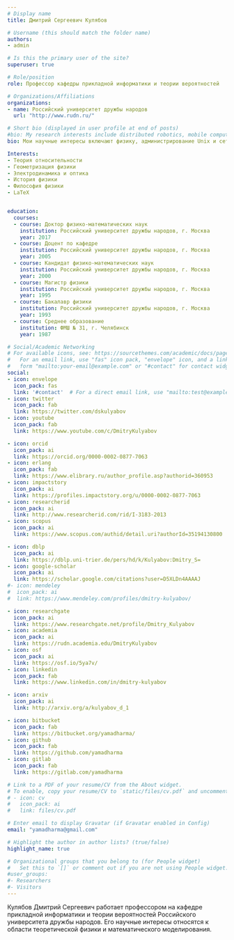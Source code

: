 ```yaml
---
# Display name
title: Дмитрий Сергеевич Кулябов

# Username (this should match the folder name)
authors:
- admin

# Is this the primary user of the site?
superuser: true

# Role/position
role: Профессор кафедры прикладной информатики и теории вероятностей

# Organizations/Affiliations
organizations:
- name: Российский университет дружбы народов
  url: "http://www.rudn.ru/"

# Short bio (displayed in user profile at end of posts)
#bio: My research interests include distributed robotics, mobile computing and programmable matter.
bio: Мои научные интересы включают физику, администрирование Unix и сетей.

Interests:
- Теория относительности
- Геометризация физики
- Электродинамика и оптика
- История физики
- Философия физики
- LaTeX


education:
  courses:
  - course: Доктор физико-математических наук
    institution: Российский университет дружбы народов, г. Москва
    year: 2017
  - course: Доцент по кафедре
    institution: Российский университет дружбы народов, г. Москва
    year: 2005	
  - course: Кандидат физико-математических наук
    institution: Российский университет дружбы народов, г. Москва
    year: 2000
  - course: Магистр физики
    institution: Российский университет дружбы народов, г. Москва
    year: 1995
  - course: Бакалавр физики
    institution: Российский университет дружбы народов, г. Москва
    year: 1993
  - course: Среднее образование
    institution: ФМШ № 31, г. Челябинск
    year: 1987

# Social/Academic Networking
# For available icons, see: https://sourcethemes.com/academic/docs/page-builder/#icons
#   For an email link, use "fas" icon pack, "envelope" icon, and a link in the
#   form "mailto:your-email@example.com" or "#contact" for contact widget.
social:
- icon: envelope
  icon_pack: fas
  link: '#contact'  # For a direct email link, use "mailto:test@example.org".
- icon: twitter
  icon_pack: fab
  link: https://twitter.com/dskulyabov
- icon: youtube
  icon_pack: fab
  link: https://www.youtube.com/c/DmitryKulyabov

- icon: orcid
  icon_pack: ai
  link: https://orcid.org/0000-0002-0877-7063
- icon: erlang
  icon_pack: fab
  link: https://www.elibrary.ru/author_profile.asp?authorid=360953
- icon: impactstory
  icon_pack: ai
  link: https://profiles.impactstory.org/u/0000-0002-0877-7063
- icon: researcherid
  icon_pack: ai
  link: http://www.researcherid.com/rid/I-3183-2013
- icon: scopus
  icon_pack: ai
  link: https://www.scopus.com/authid/detail.uri?authorId=35194130800

- icon: dblp
  icon_pack: ai
  link: https://dblp.uni-trier.de/pers/hd/k/Kulyabov:Dmitry_S=
- icon: google-scholar
  icon_pack: ai
  link: https://scholar.google.com/citations?user=D5XLDn4AAAAJ
#- icon: mendeley
#  icon_pack: ai
#  link: https://www.mendeley.com/profiles/dmitry-kulyabov/

- icon: researchgate
  icon_pack: ai
  link: https://www.researchgate.net/profile/Dmitry_Kulyabov
- icon: academia
  icon_pack: ai
  link: https://rudn.academia.edu/DmitryKulyabov
- icon: osf
  icon_pack: ai
  link: https://osf.io/5ya7v/
- icon: linkedin
  icon_pack: fab
  link: https://www.linkedin.com/in/dmitry-kulyabov

- icon: arxiv
  icon_pack: ai
  link: http://arxiv.org/a/kulyabov_d_1

- icon: bitbucket
  icon_pack: fab
  link: https://bitbucket.org/yamadharma/
- icon: github
  icon_pack: fab
  link: https://github.com/yamadharma
- icon: gitlab
  icon_pack: fab
  link: https://gitlab.com/yamadharma

# Link to a PDF of your resume/CV from the About widget.
# To enable, copy your resume/CV to `static/files/cv.pdf` and uncomment the lines below.
# - icon: cv
#   icon_pack: ai
#   link: files/cv.pdf

# Enter email to display Gravatar (if Gravatar enabled in Config)
email: "yamadharma@gmail.com"

# Highlight the author in author lists? (true/false)
highlight_name: true

# Organizational groups that you belong to (for People widget)
#   Set this to `[]` or comment out if you are not using People widget.
#user_groups:
#- Researchers
#- Visitors
---
```


Кулябов Дмитрий Сергеевич работает профессором на кафедре прикладной
информатики и теории вероятностей Российского университета дружбы
народов. Его научные интересы относятся к области теоретической физики
и математического моделирования.

